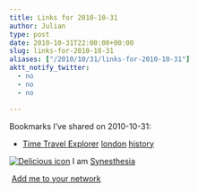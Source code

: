 ```yaml
---
title: Links for 2010-10-31
author: Julian
type: post
date: 2010-10-31T22:00:00+00:00
slug: links-for-2010-10-31 
aliases: ["/2010/10/31/links-for-2010-10-31"]
aktt_notify_twitter:
  - no
  - no
  - no

---
```

Bookmarks I&#8217;ve shared on 2010-10-31:

  * [Time Travel Explorer][1] 
    [london][2] [history][3] </li> </ul> 
    
    <p class="deliciouslink">
      <a href="https://del.icio.us/synesthesia" title="See all my bookmarks on del.icio.us"><img src="https://www.synesthesia.co.uk/images/deliciousicon.jpg" alt="Delicious icon" /></a>&nbsp;I am <a href="https://del.icio.us/synesthesia" title="See all my bookmarks on del.icio.us">Synesthesia</a>
    </p>
    
    <p class="deliciouslink">
      <a href="https://del.icio.us/network?add=synesthesia" title="Add me to your del.icio.us network"><img src="https://www.synesthesia.co.uk/images/add.gif" alt="" /></a>&nbsp;<a href="https://del.icio.us/network?add=synesthesia" title="Add me to your del.icio.us network">Add me to your network</a>
    </p>

 [1]: https://www.timetravelexplorer.com/blog
 [2]: https://delicious.com/synesthesia/london
 [3]: https://delicious.com/synesthesia/history